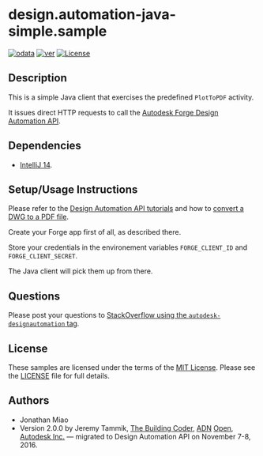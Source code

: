 # design.automation-java-simple.sample

[![odata](https://img.shields.io/badge/odata-4.0-yellow.svg)](http://www.odata.org/documentation/)
[![ver](https://img.shields.io/badge/AutoCAD.io-2.0.0-blue.svg)](https://developer.autodesk.com/api/autocadio/v2/)
[![License](http://img.shields.io/:license-mit-red.svg)](http://opensource.org/licenses/MIT)

## Description

This is a simple Java client that exercises the predefined `PlotToPDF` activity.

It issues direct HTTP requests to call the [Autodesk Forge Design Automation API](https://developer.autodesk.com/en/docs/design-automation/v2/overview/).

## Dependencies

- [IntelliJ 14](http://www.jetbrains.com/idea/).

## Setup/Usage Instructions

Please refer to the [Design Automation API tutorials](https://developer.autodesk.com/en/docs/design-automation/v2/tutorials/)
and how to [convert a DWG to a PDF file](https://developer.autodesk.com/en/docs/design-automation/v2/tutorials/convert-dwg-to-pdf/).

Create your Forge app first of all, as described there.

Store your credentials in the environement variables `FORGE_CLIENT_ID` and `FORGE_CLIENT_SECRET`.
 
The Java client will pick them up from there.

## Questions

Please post your questions to [StackOverflow using the `autodesk-designautomation` tag](http://stackoverflow.com/questions/tagged/autodesk-designautomation).

## License

These samples are licensed under the terms of the [MIT License](http://opensource.org/licenses/MIT).
Please see the [LICENSE](LICENSE) file for full details.

## Authors

- Jonathan Miao
- Version 2.0.0 by Jeremy Tammik,
[The Building Coder](http://thebuildingcoder.typepad.com),
[ADN](http://www.autodesk.com/adn)
[Open](http://www.autodesk.com/adnopen),
[Autodesk Inc.](http://www.autodesk.com)
&mdash; migrated to Design Automation API on November 7-8, 2016.
